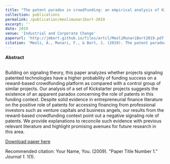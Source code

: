 ```yaml
---
title: "The patent paradox in crowdfunding: an empirical analysis of Kickstarter data"
collection: publications
permalink: /publication/meolimunaribort-2019
excerpt: ''
date: 2019
venue: 'Industrial and Corporate Change'
paperurl: 'http://jmbort.github.io/files/artcl/MeoliMunariBort2019.pdf'
citation: 'Meoli, A., Munari, F., & Bort, J. (2019). The patent paradox in crowdfunding: an empirical analysis of Kickstarter data. <i>Industrial and Corporate Change </i>, 28(5), 1321-1341.'
---
```

<b>Abstract</b><br><br>

Building on signaling theory, this paper analyzes whether projects signaling patented technologies have
a higher probability of funding success on a reward-based crowdfunding platform as compared with a
control group of similar projects. Our analysis of a set of Kickstarter projects suggests the existence of an
apparent paradox concerning the role of patents in this funding context. Despite solid evidence in entrepreneurial
finance literature on the positive role of patents for accessing financing from professional
investors such as venture capitals and business angels, our results from the reward-based crowdfunding
context point out a negative signaling role of patents. We provide explanations to reconcile such evidence
with previous relevant literature and highlight promising avenues for future research in this area.

[Download paper here](http://academicpages.github.io/files/paper1.pdf)

Recommended citation: Your Name, You. (2009). "Paper Title Number 1." <i>Journal 1</i>. 1(1).